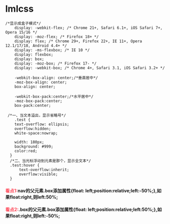 # lmlcss

    /*显示成盒子模式*/
        display: -webkit-flex; /* Chrome 21+, Safari 6.1+, iOS Safari 7+, Opera 15/16 */
        display: -moz-flex; /* Firefox 18+ */
        display: flex; /* Chrome 29+, Firefox 22+, IE 11+, Opera 12.1/17/18, Android 4.4+ */
        display: -ms-flexbox; /* IE 10 */
        display: flexbox;
        display: box;
        display: -moz-box; /* Firefox 17- */
        display: -webkit-box; /* Chrome 4+, Safari 3.1, iOS Safari 3.2+ */

        -webkit-box-align: center;/*垂直居中*/
        -moz-box-align: center;
        box-align: center;

        -webkit-box-pack:center;/*水平居中*/
        -moz-box-pack:center;
        box-pack:center;
        
     /*一、当文本溢出，显示省略号*/
        .test {
        text-overflow: ellipsis;
        overflow:hidden;
        white-space:nowrap;

        width: 180px;
        background: #999;
        color:red;
      }
      /*二、当光标浮动到元素是那个，显示全文本*/
      .test:hover {
          text-overflow:inherit;
          overflow:visible;
      }
        
        
<h4><span style="color:#f45;">看点1:</span>nav的父元素.box添加属性{float: left;position:relative;left:-50%;},如果float:right,则left:50%;</h4>
<h4><span style="color:#f45;">看点2:</span>.box的父元素.box添加属性{float: left;position:relative;left:50%;},如果float:right,则left:-50%;</h4>
